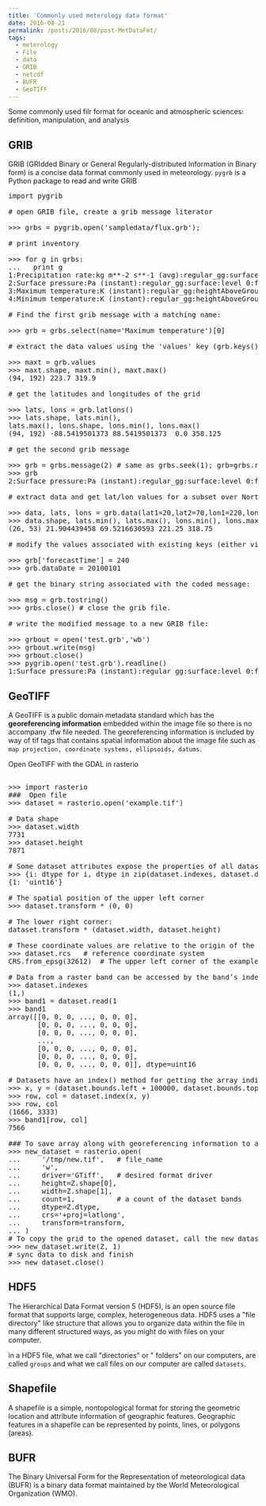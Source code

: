 ```yaml
---
title: 'Commonly used meterology data format'
date: 2016-08-21
permalink: /posts/2016/08/post-MetDataFmt/
tags:
  - meterology
  - File
  - data
  - GRIB
  - netcdf
  - BUFR
  - GeoTIFF
---
```


Some commonly used filr format for oceanic and atmospheric sciences: definition, manipulation, and analysis

## GRIB

GRIB (GRIdded Binary or General Regularly-distributed Information in Binary form) is a concise data format commonly used in meteorology.  `pygrb` is a Python package to read and write GRIB
<pre>
import pygrib

# open GRIB file, create a grib message literator

>>> grbs = pygrib.open('sampledata/flux.grb');

# print inventory

>>> for g in grbs:
...   print g
1:Precipitation rate:kg m**-2 s**-1 (avg):regular_gg:surface:level 0:fcst time 108-120 hrs (avg):from 200402291200
2:Surface pressure:Pa (instant):regular_gg:surface:level 0:fcst time 120 hrs:from 200402291200
3:Maximum temperature:K (instant):regular_gg:heightAboveGround:level 2 m:fcst time 108-120 hrs:from 200402291200
4:Minimum temperature:K (instant):regular_gg:heightAboveGround:level 2 m:fcst time 108-120 hrs:from 200402291200

# Find the first grib message with a matching name: 

>>> grb = grbs.select(name='Maximum temperature')[0]

# extract the data values using the 'values' key (grb.keys() will return a list of the available keys). The data is returned as a numpy array

>>> maxt = grb.values
>>> maxt.shape, maxt.min(), maxt.max()
(94, 192) 223.7 319.9

# get the latitudes and longitudes of the grid

>>> lats, lons = grb.latlons()
>>> lats.shape, lats.min(), 
lats.max(), lons.shape, lons.min(), lons.max()
(94, 192) -88.5419501373 88.5419501373  0.0 358.125

# get the second grib message

>>> grb = grbs.message(2) # same as grbs.seek(1); grb=grbs.readline()
>>> grb
2:Surface pressure:Pa (instant):regular_gg:surface:level 0:fcst time 120 hrs:from 200402291200

# extract data and get lat/lon values for a subset over North America:

>>> data, lats, lons = grb.data(lat1=20,lat2=70,lon1=220,lon2=320)
>>> data.shape, lats.min(), lats.max(), lons.min(), lons.max()
(26, 53) 21.904439458 69.5216630593 221.25 318.75

# modify the values associated with existing keys (either via attribute or dictionary access):

>>> grb['forecastTime'] = 240
>>> grb.dataDate = 20100101

# get the binary string associated with the coded message:

>>> msg = grb.tostring()
>>> grbs.close() # close the grib file.

# write the modified message to a new GRIB file:

>>> grbout = open('test.grb','wb')
>>> grbout.write(msg)
>>> grbout.close()
>>> pygrib.open('test.grb').readline() 
1:Surface pressure:Pa (instant):regular_gg:surface:level 0:fcst time 240 hrs:from 201001011200
</pre>


## GeoTIFF

A GeoTIFF  is a public domain metadata standard which has the **georeferencing information** embedded within the image file so there is no accompany .tfw file needed.  The georeferencing information is included by way of tif tags that contains spatial information about the image file such as `map projection, coordinate systems, ellipsoids, datums`.  

Open GeoTIFF with the GDAL in rasterio

<pre>	
>>> import rasterio
###  Open file
>>> dataset = rasterio.open('example.tif')

# Data shape
>>> dataset.width
7731
>>> dataset.height
7871

# Some dataset attributes expose the properties of all dataset bands via a tuple of values, one per band. To get a mapping of band indexes to variable data types, apply a dictionary comprehension to the zip() product of a dataset’s indexes and dtypes attributes.
>>> {i: dtype for i, dtype in zip(dataset.indexes, dataset.dtypes)}
{1: 'uint16'}

# The spatial position of the upper left corner
>>> dataset.transform * (0, 0)

# The lower right corner:
dataset.transform * (dataset.width, dataset.height)

# These coordinate values are relative to the origin of the dataset’s coordinate reference system (CRS).
>>> dataset.rcs   # reference coordinate system
CRS.from_epsg(32612)  # The upper left corner of the example dataset, (358485.0, 4265115.0), is 141.5 kilometers west of zone 12’s central meridian (111 degrees west) and 4265 kilometers north of the equator.

# Data from a raster band can be accessed by the band’s index number. 
>>> dataset.indexes
(1,)
>>> band1 = dataset.read(1
>>> band1
array([[0, 0, 0, ..., 0, 0, 0],
       [0, 0, 0, ..., 0, 0, 0],
       [0, 0, 0, ..., 0, 0, 0],
       ...,
       [0, 0, 0, ..., 0, 0, 0],
       [0, 0, 0, ..., 0, 0, 0],
       [0, 0, 0, ..., 0, 0, 0]], dtype=uint16

# Datasets have an index() method for getting the array indices corresponding to points in georeferenced space.
>>> x, y = (dataset.bounds.left + 100000, dataset.bounds.top - 50000)
>>> row, col = dataset.index(x, y)
>>> row, col
(1666, 3333)
>>> band1[row, col]
7566

### To save array along with georeferencing information to a new raster data file, call rasterio.open() with a path to the new file to be created, 'w' to specify writing mode, and several keyword arguments.
>>> new_dataset = rasterio.open(
...     '/tmp/new.tif',   # file_name
...     'w',              
...     driver='GTiff',   # desired format driver
...     height=Z.shape[0], 
...     width=Z.shape[1],
...     count=1,          # a count of the dataset bands
...     dtype=Z.dtype,
...     crs='+proj=latlong',
...     transform=transform,
... )
# To copy the grid to the opened dataset, call the new dataset’s write() method with the grid and target band number as arguments.
>>> new_dataset.write(Z, 1)
# sync data to disk and finish
>>> new_dataset.close()
</pre>


## HDF5

The Hierarchical Data Format version 5 (HDF5), is an open source file format that supports large, complex, heterogeneous data. HDF5 uses a "file directory" like structure that allows you to organize data within the file in many different structured ways, as you might do with files on your computer. 

in a HDF5 file, what we call "directories" or " folders" on our computers, are called `groups` and what we call files on our computer are called `datasets`.


## Shapefile

A shapefile is a simple, nontopological format for storing the geometric location and attribute information of geographic features. Geographic features in a shapefile can be represented by points, lines, or polygons (areas).


## BUFR

The Binary Universal Form for the Representation of meteorological data (BUFR) is a binary data format maintained by the World Meteorological Organization (WMO). 







